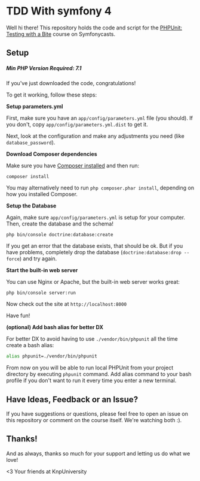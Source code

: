 # TDD With symfony 4

Well hi there! This repository holds the code and script
for the [PHPUnit: Testing with a Bite](https://knpuniversity.com/screencast/phpunit) course on Symfonycasts.

## Setup

##### Min PHP Version Required:  7.1 

If you've just downloaded the code, congratulations!

To get it working, follow these steps:

**Setup parameters.yml**

First, make sure you have an `app/config/parameters.yml`
file (you should). If you don't, copy `app/config/parameters.yml.dist`
to get it.

Next, look at the configuration and make any adjustments you
need (like `database_password`).

**Download Composer dependencies**

Make sure you have [Composer installed](https://getcomposer.org/download/)
and then run:

```
composer install
```

You may alternatively need to run `php composer.phar install`, depending
on how you installed Composer.

**Setup the Database**

Again, make sure `app/config/parameters.yml` is setup
for your computer. Then, create the database and the
schema!

```
php bin/console doctrine:database:create
```

If you get an error that the database exists, that should
be ok. But if you have problems, completely drop the
database (`doctrine:database:drop --force`) and try again.

**Start the built-in web server**

You can use Nginx or Apache, but the built-in web server works
great:

```
php bin/console server:run
```

Now check out the site at `http://localhost:8000`

Have fun!

**(optional) Add bash alias for better DX**

For better DX to avoid having to use `./vendor/bin/phpunit` all the time create a bash alias:

```bash
alias phpunit=./vendor/bin/phpunit
```

From now on you will be able to run local PHPUnit from your project directory by executing `phpunit` command. Add alias command to your bash profile if you don't want to run it every time you enter a new terminal.

## Have Ideas, Feedback or an Issue?

If you have suggestions or questions, please feel free to
open an issue on this repository or comment on the course
itself. We're watching both :).

## Thanks!

And as always, thanks so much for your support and letting
us do what we love!

<3 Your friends at KnpUniversity
